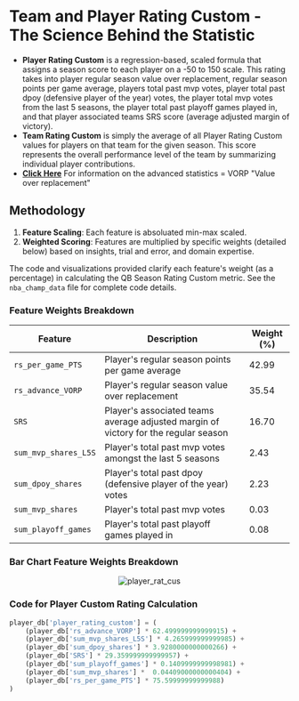 # Team and Player Rating Custom - The Science Behind the Statistic

- **Player Rating Custom** is a regression-based, scaled formula that assigns a season score to each player on a -50 to 150 scale. This rating takes into player regular season value over replacement, regular season points per game average, players total past mvp votes, player total past dpoy (defensive player of the year) votes, the player total mvp votes from the last 5 seasons, the player total past playoff games played in, and that player associated teams SRS score (average adjusted margin of victory).
- **Team Rating Custom** is simply the average of all Player Rating Custom values for players on that team for the given season. This score represents the overall performance level of the team by summarizing individual player contributions.
- [**Click Here**](https://www.basketball-reference.com/about/glossary.html) For information on the advanced statistics = VORP "Value over replacement"
   
## Methodology 

1. **Feature Scaling**: Each feature is absoluated min-max scaled.
2. **Weighted Scoring**: Features are multiplied by specific weights (detailed below) based on insights, trial and error, and domain expertise.

The code and visualizations provided clarify each feature's weight (as a percentage) in calculating the QB Season Rating Custom metric. See the `nba_champ_data` file for complete code details.

### Feature Weights Breakdown

| Feature                           | Description                                                                                       | Weight (%) |
|-----------------------------------|---------------------------------------------------------------------------------------------------|------------|
| `rs_per_game_PTS`                               | Player's regular season points per game average                                                         | 42.99     |
| `rs_advance_VORP`                         | Player's regular season value over replacement                                                      | 35.54      |
| `SRS`        | Player's associated teams average adjusted margin of victory for the regular season                              | 16.70      |
| `sum_mvp_shares_L5S`                         | Player's total past mvp votes amongst the last 5 seasons                                                       | 2.43      |
| `sum_dpoy_shares`        | Player's total past dpoy (defensive player of the year) votes                             | 2.23      |
| `sum_mvp_shares`                         | Player's total past mvp votes                                                      | 0.03      |
| `sum_playoff_games`        | Player's total past playoff games played in                              | 0.08      |

### Bar Chart Feature Weights Breakdown

<div align="center">
  <img src="https://github.com/user-attachments/assets/eb280eb5-69f3-4723-afa9-88e6f00da373" alt="player_rat_cus">
</div>

### Code for Player Custom Rating Calculation

```python
player_db['player_rating_custom'] = (
    (player_db['rs_advance_VORP'] * 62.499999999999915) +
    (player_db['sum_mvp_shares_L5S'] * 4.265999999999985) +
    (player_db['sum_dpoy_shares'] * 3.9280000000000266) +
    (player_db['SRS'] * 29.359999999999957) +
    (player_db['sum_playoff_games'] * 0.1409999999998981) +
    (player_db['sum_mvp_shares'] *  0.04409000000000404) +
    (player_db['rs_per_game_PTS'] * 75.59999999999988)
)
```
